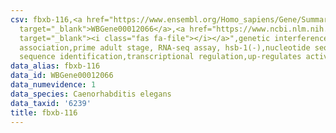 ```yaml
---
csv: fbxb-116,<a href="https://www.ensembl.org/Homo_sapiens/Gene/Summary?db=core;g=WBGene00012066"
  target="_blank">WBGene00012066</a>,<a href="https://www.ncbi.nlm.nih.gov/pubmed/30894454"
  target="_blank"><i class="fas fa-file"></i></a>",genetic interference,functional
  association,prime adult stage, RNA-seq assay, hsb-1(-),nucleotide sequence identification,nucleotide
  sequence identification,transcriptional regulation,up-regulates activity
data_alias: fbxb-116
data_id: WBGene00012066
data_numevidence: 1
data_species: Caenorhabditis elegans
data_taxid: '6239'
title: fbxb-116
---
```

